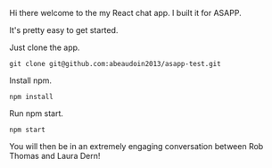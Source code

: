 Hi there welcome to the my React chat app. I built it for ASAPP.

It's pretty easy to get started.

Just clone the app.

```
git clone git@github.com:abeaudoin2013/asapp-test.git
```

Install npm.

```
npm install
```

Run npm start.

```
npm start
```

You will then be in an extremely engaging conversation between Rob Thomas and Laura Dern!